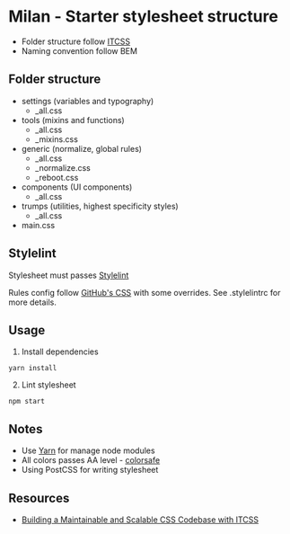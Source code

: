 # Milan - Starter stylesheet structure

* Folder structure follow [ITCSS](http://itcss.io/)
* Naming convention follow BEM

## Folder structure

* settings (variables and typography)
  * \_all.css
* tools (mixins and functions)
  * \_all.css
  * \_mixins.css
* generic (normalize, global rules)
  * \_all.css
  * \_normalize.css
  * \_reboot.css
* components (UI components)
  * \_all.css
* trumps (utilities, highest specificity styles)
  * \_all.css
* main.css

## Stylelint

Stylesheet must passes [Stylelint](http://stylelint.io/)

Rules config follow [GitHub's CSS](https://github.com/primer/stylelint-config-primer) with some overrides. See .stylelintrc for more details.

## Usage

1. Install dependencies
  ```
  yarn install
  ```

2. Lint stylesheet
  ```
  npm start
  ```

## Notes

* Use [Yarn](https://yarnpkg.com/) for manage node modules
* All colors passes AA level - [colorsafe](http://colorsafe.co/)
* Using PostCSS for writing stylesheet

## Resources

* [Building a Maintainable and Scalable CSS Codebase with ITCSS](https://medium.okgrow.com/building-a-maintainable-and-scalable-css-codebase-with-itcss-ceda5b2f495b#.1ghibj1q7)
